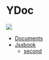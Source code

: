 # YDoc
![](style/images/logo.png)

* [Documents](/documents/index.html)
* [Jsxbook](/jsxbook/index.html)
  * [second](/jsxbook/index.html)